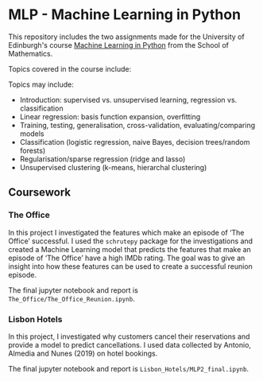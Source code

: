 # MLP - Machine Learning in Python

This repository includes the two assignments made for the University of Edinburgh's course [Machine Learning in Python](http://www.drps.ed.ac.uk/21-22/dpt/cxmath11205.htm) from the School of Mathematics.

Topics covered in the course include:

Topics may include:

- Introduction: supervised vs. unsupervised learning, regression vs. classification
- Linear regression: basis function expansion, overfitting
- Training, testing, generalisation, cross-validation, evaluating/comparing models
- Classification (logistic regression, naive Bayes, decision trees/random forests)
- Regularisation/sparse regression (ridge and lasso)
- Unsupervised clustering (k-means, hierarchal clustering)

## Coursework

### The Office

In this project I investigated the features which make an episode of ‘The Office’ successful. I used the `schrutepy` package for the investigations and created a Machine Learning model that predicts the features that make an episode of ‘The Office’ have a high IMDb rating. The goal was to give an insight into how these features can be used to create a successful reunion episode. 


The final jupyter notebook and report is `The_Office/The_Office_Reunion.ipynb`.

### Lisbon Hotels

In this project, I investigated why customers cancel their reservations and provide a model to predict cancellations. I used data collected by Antonio, Almedia and Nunes (2019) on hotel bookings.

The final jupyter notebook and report is `Lisbon_Hotels/MLP2_final.ipynb`.
